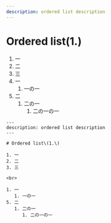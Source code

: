 ```yaml
---
description: ordered list description
---
```


# Ordered list\(1.\)

1. 一
2. 二
3. 三
4. 一
   1. 一の一
5. 二
   1. 二の一
      1. 二の一の一

```text
---
description: ordered list description
---

# Ordered list\(1.\)

1. 一
2. 二
3. 三

<br>

1. 一
   1. 一の一
5. 二
   1. 二の一
      1. 二の一の一
```

